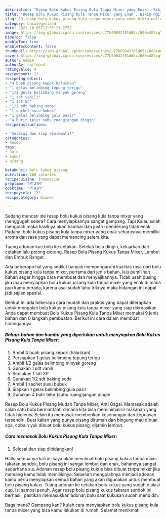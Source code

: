 ```yaml
---
description: "Resep Bolu Kukus Pisang Kula Tanpa Mixer yang Enak , Bikin Ngiler"
title: "Resep Bolu Kukus Pisang Kula Tanpa Mixer yang Enak , Bikin Ngiler"
slug: 29-resep-bolu-kukus-pisang-kula-tanpa-mixer-yang-enak-bikin-ngiler
category: Uncategorized
date: 2022-10-05T12:31:21.275Z
image: https://img-global.cpcdn.com/recipes/c77b69042f01d65c/680x482cq70/bolu-kukus-pisang-kula-tanpa-mixer-foto-resep-utama.jpg
hideToc: false
enableToc: true
enableTocContent: false
thumbnail: https://img-global.cpcdn.com/recipes/c77b69042f01d65c/680x482cq70/bolu-kukus-pisang-kula-tanpa-mixer-foto-resep-utama.jpg
cover: https://img-global.cpcdn.com/recipes/c77b69042f01d65c/680x482cq70/bolu-kukus-pisang-kula-tanpa-mixer-foto-resep-utama.jpg
author: Admin
authorAv: notfound
ratingvalue: 4
reviewcount: 11
recipeingredient:
- "4 buah pisang kepok haluskan"
- "1 gelas belimbing tepung terigu"
- "1/2 gelas belimbing minyak goreng"
- "1 sdt vanili"
- "1 sdt SP"
- "1/2 sdt baking soda"
- "1 sachet susu bubuk"
- "1 gelas belimbing gula pasir"
- "4 butir telur suhu ruangjangan dingin"
recipeinstructions:

- "Selesai dan siap dinikmati!"
categories:
- Resep
tags:
- bolu
- kukus
- pisang

katakunci: bolu kukus pisang 
nutrition: 260 calories
recipecuisine: Indonesian
preptime: "PT27M"
cooktime: "PT42M"
recipeyield: "2"
recipecategory: Dinner

---
```



Sedang mencari ide resep bolu kukus pisang kula tanpa mixer yang menggugah selera? Cara menyiapkannya sangat gampang. Tapi Kalau salah mengolah maka hasilnya akan hambar dan justru cenderung tidak enak. Padahal bolu kukus pisang kula tanpa mixer yang enak seharusnya memiliki aroma dan rasa yang dapat memancing selera kita.


Tuang adonan kue bolu ke cetakan. Setelah bolu dingin, keluarkan dari cetakan lalu potong-potong. Resep Bolu Pisang Kukus Tanpa Mixer, Lembut dan Empuk Banget.

Ada beberapa hal yang sedikit banyak mempengaruhi kualitas rasa dari bolu kukus pisang kula tanpa mixer, pertama dari jenis bahan, lalu pemilihan bahan segar hingga cara membuat dan menyajikannya. Tidak usah pusing jika mau menyiapkan bolu kukus pisang kula tanpa mixer yang enak di mana pun kamu berada, karena asal sudah tahu triknya maka hidangan ini dapat jadi sajian spesial.


Berikut ini ada beberapa cara mudah dan praktis yang dapat diterapkan untuk mengolah bolu kukus pisang kula tanpa mixer yang siap dikreasikan. Anda dapat membuat Bolu Kukus Pisang Kula Tanpa Mixer memakai 9 jenis bahan dan 0 langkah pembuatan. Berikut ini cara dalam membuat hidangannya.

<!--inarticleads1-->

##### Bahan-bahan dan bumbu yang diperlukan untuk menyiapkan Bolu Kukus Pisang Kula Tanpa Mixer:

1. Ambil 4 buah pisang kepok (haluskan)
1. Persiapkan 1 gelas belimbing tepung terigu
1. Ambil 1/2 gelas belimbing minyak goreng
1. Gunakan 1 sdt vanili
1. Sediakan 1 sdt SP
1. Gunakan 1/2 sdt baking soda
1. Ambil 1 sachet susu bubuk
1. Siapkan 1 gelas belimbing gula pasir
1. Gunakan 4 butir telur (suhu ruang)jangan dingin


Resep Bolu Kukus Pisang Mudah Tanpa Mixer, Anti Gagal. Memasak adalah salah satu hobi bermanfaat, dimana kita bisa meminimalisir makanan yang tidak higienis. Selain itu memasak memberikan kesenangan dan kepuasan tersendiri. Buat kalian yang punya pisang dirumah dan bingung mau dibuat apa, cobain yuk dibuat bolu kukus pisang, dijamin lembut. 

<!--inarticleads2-->

##### Cara memasak Bolu Kukus Pisang Kula Tanpa Mixer:


1. Selesai dan siap dihidangkan!

Hallo semuanya kali ini saya akan membuat bolu pisang kukus tanpa mixer takaran sendok, bolu pisang ini sangat lembut dan enak, bahannya sangat sederhana sia. Adonan resep bolu pisang kukus bisa dibuat tanpa mixer jika memang kamu tidak memilikinya. Sebelum mengolahnya menjadi adonan, kamu perlu menyiapkan semua bahan yang akan digunakan untuk membuat bolu pisang kukus. Tuang adonan ke cetakan bolu kukus yang sudah dialasi cup, isi sampai penuh. Agar resep bolu pisang kukus takaran sendok ini berhasil, pastikan memasukkan adonan bolu saat kukusan sudah mendidih. 

Bagaimana? Gampang kan? Itulah cara menyiapkan bolu kukus pisang kula tanpa mixer yang bisa kamu lakukan di rumah. Selamat menikmati
